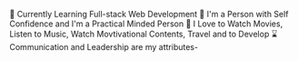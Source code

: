 🌱 Currently Learning Full-stack Web Development
🙂 I'm a Person with Self Confidence and I'm a Practical Minded Person
🤍 I Love to Watch Movies, Listen to Music, Watch Movtivational Contents, Travel and to Develop
⌛ Communication and Leadership are my attributes- 






